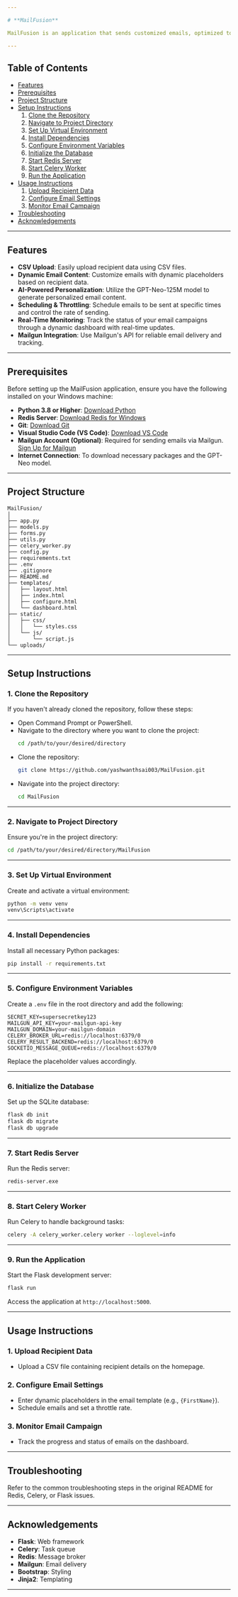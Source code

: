 ```yaml
---

# **MailFusion**

MailFusion is an application that sends customized emails, optimized to increase the efficiency and personalization of your email campaigns. MailFusion allows users to upload recipient lists in CVS format, customize email content with dynamic placeholders, personalize emails with the GPT-Neo-125M model, schedule emails along with throttling capability and check the campaign statistic with a live analytics dashboard.

---
```


## **Table of Contents**
- [Features](#features)
- [Prerequisites](#prerequisites)
- [Project Structure](#project-structure)
- [Setup Instructions](#setup-instructions)
  1. [Clone the Repository](#1-clone-the-repository)
  2. [Navigate to Project Directory](#2-navigate-to-project-directory)
  3. [Set Up Virtual Environment](#3-set-up-virtual-environment)
  4. [Install Dependencies](#4-install-dependencies)
  5. [Configure Environment Variables](#5-configure-environment-variables)
  6. [Initialize the Database](#6-initialize-the-database)
  7. [Start Redis Server](#7-start-redis-server)
  8. [Start Celery Worker](#8-start-celery-worker)
  9. [Run the Application](#9-run-the-application)
- [Usage Instructions](#usage-instructions)
  1. [Upload Recipient Data](#1-upload-recipient-data)
  2. [Configure Email Settings](#2-configure-email-settings)
  3. [Monitor Email Campaign](#3-monitor-email-campaign)
- [Troubleshooting](#troubleshooting)
- [Acknowledgements](#acknowledgements)

---

## **Features**
- **CSV Upload**: Easily upload recipient data using CSV files.
- **Dynamic Email Content**: Customize emails with dynamic placeholders based on recipient data.
- **AI-Powered Personalization**: Utilize the GPT-Neo-125M model to generate personalized email content.
- **Scheduling & Throttling**: Schedule emails to be sent at specific times and control the rate of sending.
- **Real-Time Monitoring**: Track the status of your email campaigns through a dynamic dashboard with real-time updates.
- **Mailgun Integration**: Use Mailgun's API for reliable email delivery and tracking.

---

## **Prerequisites**
Before setting up the MailFusion application, ensure you have the following installed on your Windows machine:
- **Python 3.8 or Higher**: [Download Python](https://www.python.org/downloads/)
- **Redis Server**: [Download Redis for Windows](https://github.com/microsoftarchive/redis/releases)
- **Git**: [Download Git](https://git-scm.com/)
- **Visual Studio Code (VS Code)**: [Download VS Code](https://code.visualstudio.com/)
- **Mailgun Account (Optional)**: Required for sending emails via Mailgun. [Sign Up for Mailgun](https://www.mailgun.com/)
- **Internet Connection**: To download necessary packages and the GPT-Neo model.

---

## **Project Structure**
```
MailFusion/
│
├── app.py
├── models.py
├── forms.py
├── utils.py
├── celery_worker.py
├── config.py
├── requirements.txt
├── .env
├── .gitignore
├── README.md
├── templates/
│   ├── layout.html
│   ├── index.html
│   ├── configure.html
│   └── dashboard.html
├── static/
│   ├── css/
│   │   └── styles.css
│   └── js/
│       └── script.js
└── uploads/
```

---

## **Setup Instructions**

### 1. **Clone the Repository**
If you haven't already cloned the repository, follow these steps:
- Open Command Prompt or PowerShell.
- Navigate to the directory where you want to clone the project:
  ```bash
  cd /path/to/your/desired/directory
  ```
- Clone the repository:
  ```bash
  git clone https://github.com/yashwanthsai003/MailFusion.git
  ```
- Navigate into the project directory:
  ```bash
  cd MailFusion
  ```

---

### 2. **Navigate to Project Directory**
Ensure you're in the project directory:
```bash
cd /path/to/your/desired/directory/MailFusion
```

---

### 3. **Set Up Virtual Environment**
Create and activate a virtual environment:
```bash
python -m venv venv
venv\Scripts\activate
```

---

### 4. **Install Dependencies**
Install all necessary Python packages:
```bash
pip install -r requirements.txt
```

---

### 5. **Configure Environment Variables**
Create a `.env` file in the root directory and add the following:
```
SECRET_KEY=supersecretkey123
MAILGUN_API_KEY=your-mailgun-api-key
MAILGUN_DOMAIN=your-mailgun-domain
CELERY_BROKER_URL=redis://localhost:6379/0
CELERY_RESULT_BACKEND=redis://localhost:6379/0
SOCKETIO_MESSAGE_QUEUE=redis://localhost:6379/0
```
Replace the placeholder values accordingly.

---

### 6. **Initialize the Database**
Set up the SQLite database:
```bash
flask db init
flask db migrate
flask db upgrade
```

---

### 7. **Start Redis Server**
Run the Redis server:
```bash
redis-server.exe
```

---

### 8. **Start Celery Worker**
Run Celery to handle background tasks:
```bash
celery -A celery_worker.celery worker --loglevel=info
```

---

### 9. **Run the Application**
Start the Flask development server:
```bash
flask run
```
Access the application at `http://localhost:5000`.

---

## **Usage Instructions**

### 1. **Upload Recipient Data**
- Upload a CSV file containing recipient details on the homepage.

### 2. **Configure Email Settings**
- Enter dynamic placeholders in the email template (e.g., `{FirstName}`).
- Schedule emails and set a throttle rate.

### 3. **Monitor Email Campaign**
- Track the progress and status of emails on the dashboard.

---

## **Troubleshooting**
Refer to the common troubleshooting steps in the original README for Redis, Celery, or Flask issues.

---

## **Acknowledgements**
- **Flask**: Web framework
- **Celery**: Task queue
- **Redis**: Message broker
- **Mailgun**: Email delivery
- **Bootstrap**: Styling
- **Jinja2**: Templating

---
